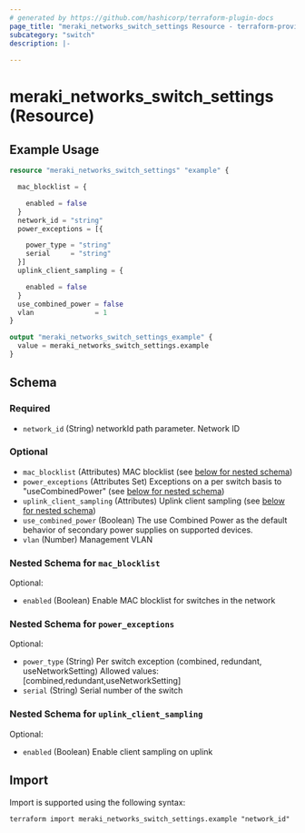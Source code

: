 ```yaml
---
# generated by https://github.com/hashicorp/terraform-plugin-docs
page_title: "meraki_networks_switch_settings Resource - terraform-provider-meraki"
subcategory: "switch"
description: |-
  
---
```


# meraki_networks_switch_settings (Resource)



## Example Usage

```terraform
resource "meraki_networks_switch_settings" "example" {

  mac_blocklist = {

    enabled = false
  }
  network_id = "string"
  power_exceptions = [{

    power_type = "string"
    serial     = "string"
  }]
  uplink_client_sampling = {

    enabled = false
  }
  use_combined_power = false
  vlan               = 1
}

output "meraki_networks_switch_settings_example" {
  value = meraki_networks_switch_settings.example
}
```

<!-- schema generated by tfplugindocs -->
## Schema

### Required

- `network_id` (String) networkId path parameter. Network ID

### Optional

- `mac_blocklist` (Attributes) MAC blocklist (see [below for nested schema](#nestedatt--mac_blocklist))
- `power_exceptions` (Attributes Set) Exceptions on a per switch basis to "useCombinedPower" (see [below for nested schema](#nestedatt--power_exceptions))
- `uplink_client_sampling` (Attributes) Uplink client sampling (see [below for nested schema](#nestedatt--uplink_client_sampling))
- `use_combined_power` (Boolean) The use Combined Power as the default behavior of secondary power supplies on supported devices.
- `vlan` (Number) Management VLAN

<a id="nestedatt--mac_blocklist"></a>
### Nested Schema for `mac_blocklist`

Optional:

- `enabled` (Boolean) Enable MAC blocklist for switches in the network


<a id="nestedatt--power_exceptions"></a>
### Nested Schema for `power_exceptions`

Optional:

- `power_type` (String) Per switch exception (combined, redundant, useNetworkSetting)
                                        Allowed values: [combined,redundant,useNetworkSetting]
- `serial` (String) Serial number of the switch


<a id="nestedatt--uplink_client_sampling"></a>
### Nested Schema for `uplink_client_sampling`

Optional:

- `enabled` (Boolean) Enable client sampling on uplink

## Import

Import is supported using the following syntax:

```shell
terraform import meraki_networks_switch_settings.example "network_id"
```
